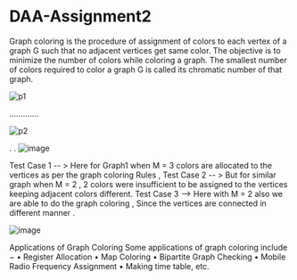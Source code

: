 # DAA-Assignment2

Graph coloring is the procedure of assignment of colors to each vertex of a graph G such that no adjacent vertices get same color.
The objective is to minimize the number of colors while coloring a graph. The smallest number of colors required to color a graph G is called its chromatic number of that graph. 


![p1](https://user-images.githubusercontent.com/102512172/204013093-6bd0d226-82ba-4410-8910-112913001dd8.jpg)

.............

![p2](https://user-images.githubusercontent.com/102512172/204013135-299c3c65-defc-4c19-9f00-644e7d489f96.jpg)

.
.
![image](https://user-images.githubusercontent.com/102512172/204014803-70c23eb2-5cb7-40dc-beb9-de2cf8867551.png)


Test Case 1 -- > Here for Graph1  when M = 3 colors are allocated to the vertices as per the graph coloring Rules ,
Test Case 2 -- >
But for similar graph when M = 2 , 2 colors were insufficient to be assigned to the vertices keeping adjacent colors different.
Test Case 3 --> 
Here with M = 2 also we are able to do the graph coloring , Since the vertices are connected in different manner .


![image](https://user-images.githubusercontent.com/102512172/204014462-16c6fb1e-23f3-47a0-8f44-98d567ad6c8f.png)





Applications of Graph Coloring
Some applications of graph coloring include −
•	Register Allocation
•	Map Coloring
•	Bipartite Graph Checking
•	Mobile Radio Frequency Assignment
•	Making time table, etc.

